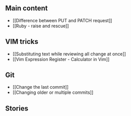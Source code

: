 ## Main content
- [[Difference between PUT and PATCH request]] 
- [[Ruby - raise and rescue]]

## VIM tricks
- [[Substituting text while reviewing all change at once]]
- [[Vim Expression Register - Calculator in Vim]]

## Git
- [[Change the last commit]]
- [[Changing older or multiple commits]]

## Stories

